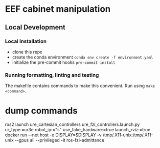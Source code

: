# EEF cabinet manipulation


## Local Development

### Local installation

- clone this repo
- create the conda environment `conda env create -f environment.yaml`
- initialize the pre-commit hooks `pre-commit install`


### Running formatting, linting and testing
The makefile contains commands to make this convenient. Run using `make <command>`.


# dump commands
 ros2 launch ure_cartesian_controllers ure_fzi_controllers.launch.py ur_type:=ur3e robot_ip:="s" use_fake_hardware:=true launch_rviz:=true
 docker run --net host -e DISPLAY=$DISPLAY -v /tmp/.X11-unix:/tmp/.X11-unix --gpus all --privileged -it ros-fzi-admittance
